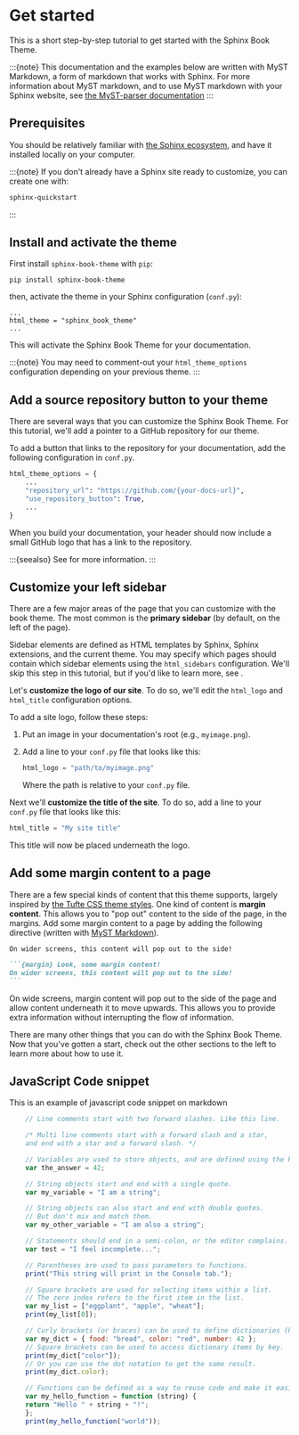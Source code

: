 # Get started

This is a short step-by-step tutorial to get started with the Sphinx Book Theme.

:::{note}
This documentation and the examples below are written with MyST Markdown, a form
of markdown that works with Sphinx. For more information about MyST markdown, and
to use MyST markdown with your Sphinx website,
see [the MyST-parser documentation](https://myst-parser.readthedocs.io/)
:::

## Prerequisites

You should be relatively familiar with [the Sphinx ecosystem](http://www.sphinx-doc.org/), and have it installed locally on your computer.

:::{note}
If you don't already have a Sphinx site ready to customize, you can create one with:

```bash
sphinx-quickstart
```
:::

## Install and activate the theme

First install `sphinx-book-theme` with `pip`:

```
pip install sphinx-book-theme
```

then, activate the theme in your Sphinx configuration (`conf.py`):

```
...
html_theme = "sphinx_book_theme"
...
```

This will activate the Sphinx Book Theme for your documentation.

:::{note}
You may need to comment-out your `html_theme_options` configuration depending on your previous theme.
:::

## Add a source repository button to your theme

There are several ways that you can customize the Sphinx Book Theme.
For this tutorial, we'll add a pointer to a GitHub repository for our theme.

To add a button that links to the repository for your documentation, add the following configuration in `conf.py`.

```python
html_theme_options = {
    ...
    "repository_url": "https://github.com/{your-docs-url}",
    "use_repository_button": True,
    ...
}
```

When you build your documentation, your header should now include a small GitHub logo that has a link to the repository.


:::{seealso}
See [](source-files:repository) for more information.
:::

## Customize your left sidebar

There are a few major areas of the page that you can customize with the book theme.
The most common is the **primary sidebar** (by default, on the left of the page).

Sidebar elements are defined as HTML templates by Sphinx, Sphinx extensions, and the current theme.
You may specify which pages should contain which sidebar elements using the `html_sidebars` configuration.
We'll skip this step in this tutorial, but if you'd like to learn more, see [](sidebar-primary:items).

Let's **customize the logo of our site**.
To do so, we'll edit the `html_logo` and `html_title` configuration options.

To add a site logo, follow these steps:

1. Put an image in your documentation's root (e.g., `myimage.png`).
2. Add a line to your `conf.py` file that looks like this:

   ```python
   html_logo = "path/to/myimage.png"
   ```

   Where the path is relative to your `conf.py` file.

Next we'll **customize the title of the site**.
To do so, add a line to your `conf.py` file that looks like this:

```python
html_title = "My site title"
```

This title will now be placed underneath the logo.

## Add some margin content to a page

There are a few special kinds of content that this theme supports, largely inspired by [the Tufte CSS theme styles](https://edwardtufte.github.io/tufte-css/).
One kind of content is **margin content**.
This allows you to "pop out" content to the side of the page, in the margins.
Add some margin content to a page by adding the following directive (written with [MyST Markdown](https://myst-parser.readthedocs.io)).

```{margin} Look, some margin content!
On wider screens, this content will pop out to the side!
```

````md
```{margin} Look, some margin content!
On wider screens, this content will pop out to the side!
```
````

On wide screens, margin content will pop out to the side of the page and allow content underneath it to move upwards.
This allows you to provide extra information without interrupting the flow of information.

There are many other things that you can do with the Sphinx Book Theme.
Now that you've gotten a start, check out the other sections to the left to learn more about how to use it.

## JavaScript Code snippet

This is an example of javascript code snippet on markdown

```js
    // Line comments start with two forward slashes. Like this line.

    /* Multi line comments start with a forward slash and a star,
    and end with a star and a forward slash. */

    // Variables are used to store objects, and are defined using the keyword var.
    var the_answer = 42;

    // String objects start and end with a single quote.
    var my_variable = "I am a string";

    // String objects can also start and end with double quotes.
    // But don't mix and match them.
    var my_other_variable = "I am also a string";

    // Statements should end in a semi-colon, or the editor complains.
    var test = "I feel incomplete...";

    // Parentheses are used to pass parameters to functions.
    print("This string will print in the Console tab.");

    // Square brackets are used for selecting items within a list.
    // The zero index refers to the first item in the list.
    var my_list = ["eggplant", "apple", "wheat"];
    print(my_list[0]);

    // Curly brackets (or braces) can be used to define dictionaries (key:value pairs)
    var my_dict = { food: "bread", color: "red", number: 42 };
    // Square brackets can be used to access dictionary items by key.
    print(my_dict["color"]);
    // Or you can use the dot notation to get the same result.
    print(my_dict.color);

    // Functions can be defined as a way to reuse code and make it easier to read
    var my_hello_function = function (string) {
    return "Hello " + string + "!";
    };
    print(my_hello_function("world"));
```

